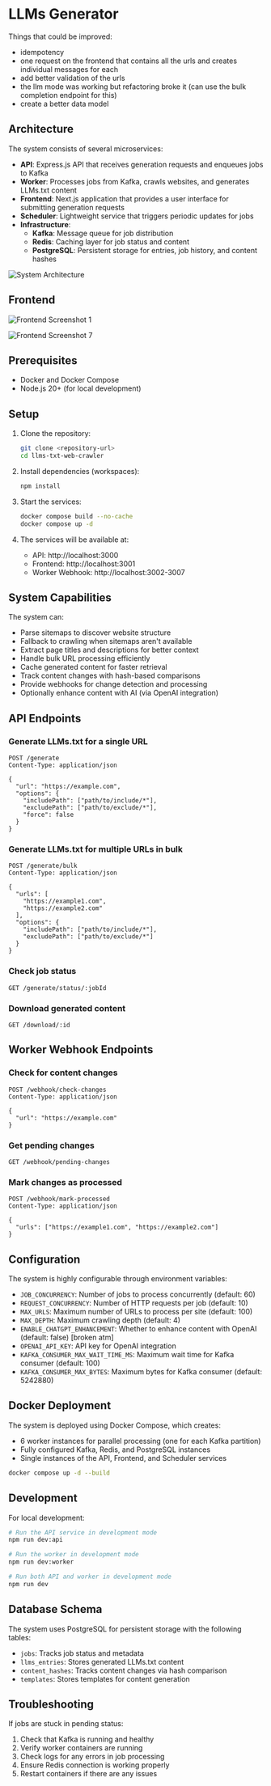 # LLMs Generator

Things that could be improved:

- idempotency
- one request on the frontend that contains all the urls and creates individual messages for each
- add better validation of the urls
- the llm mode was working but refactoring broke it (can use the bulk completion endpoint for this)
- create a better data model

## Architecture

The system consists of several microservices:

- **API**: Express.js API that receives generation requests and enqueues jobs to Kafka
- **Worker**: Processes jobs from Kafka, crawls websites, and generates LLMs.txt content
- **Frontend**: Next.js application that provides a user interface for submitting generation requests
- **Scheduler**: Lightweight service that triggers periodic updates for jobs
- **Infrastructure**:
  - **Kafka**: Message queue for job distribution
  - **Redis**: Caching layer for job status and content
  - **PostgreSQL**: Persistent storage for entries, job history, and content hashes

![System Architecture](SystemArchitecture.png)

## Frontend

![Frontend Screenshot 1](media/1.png)

![Frontend Screenshot 7](media/2.png)

## Prerequisites

- Docker and Docker Compose
- Node.js 20+ (for local development)

## Setup

1. Clone the repository:

   ```bash
   git clone <repository-url>
   cd llms-txt-web-crawler
   ```

2. Install dependencies (workspaces):

   ```bash
   npm install
   ```

3. Start the services:

   ```bash
   docker compose build --no-cache
   docker compose up -d
   ```

4. The services will be available at:
   - API: http://localhost:3000
   - Frontend: http://localhost:3001
   - Worker Webhook: http://localhost:3002-3007

## System Capabilities

The system can:

- Parse sitemaps to discover website structure
- Fallback to crawling when sitemaps aren't available
- Extract page titles and descriptions for better context
- Handle bulk URL processing efficiently
- Cache generated content for faster retrieval
- Track content changes with hash-based comparisons
- Provide webhooks for change detection and processing
- Optionally enhance content with AI (via OpenAI integration)

## API Endpoints

### Generate LLMs.txt for a single URL

```http
POST /generate
Content-Type: application/json

{
  "url": "https://example.com",
  "options": {
    "includePath": ["path/to/include/*"],
    "excludePath": ["path/to/exclude/*"],
    "force": false
  }
}
```

### Generate LLMs.txt for multiple URLs in bulk

```http
POST /generate/bulk
Content-Type: application/json

{
  "urls": [
    "https://example1.com",
    "https://example2.com"
  ],
  "options": {
    "includePath": ["path/to/include/*"],
    "excludePath": ["path/to/exclude/*"]
  }
}
```

### Check job status

```http
GET /generate/status/:jobId
```

### Download generated content

```http
GET /download/:id
```

## Worker Webhook Endpoints

### Check for content changes

```http
POST /webhook/check-changes
Content-Type: application/json

{
  "url": "https://example.com"
}
```

### Get pending changes

```http
GET /webhook/pending-changes
```

### Mark changes as processed

```http
POST /webhook/mark-processed
Content-Type: application/json

{
  "urls": ["https://example1.com", "https://example2.com"]
}
```

## Configuration

The system is highly configurable through environment variables:

- `JOB_CONCURRENCY`: Number of jobs to process concurrently (default: 60)
- `REQUEST_CONCURRENCY`: Number of HTTP requests per job (default: 10)
- `MAX_URLS`: Maximum number of URLs to process per site (default: 100)
- `MAX_DEPTH`: Maximum crawling depth (default: 4)
- `ENABLE_CHATGPT_ENHANCEMENT`: Whether to enhance content with OpenAI (default: false) [broken atm]
- `OPENAI_API_KEY`: API key for OpenAI integration
- `KAFKA_CONSUMER_MAX_WAIT_TIME_MS`: Maximum wait time for Kafka consumer (default: 100)
- `KAFKA_CONSUMER_MAX_BYTES`: Maximum bytes for Kafka consumer (default: 5242880)

## Docker Deployment

The system is deployed using Docker Compose, which creates:

- 6 worker instances for parallel processing (one for each Kafka partition)
- Fully configured Kafka, Redis, and PostgreSQL instances
- Single instances of the API, Frontend, and Scheduler services

```bash
docker compose up -d --build
```

## Development

For local development:

```bash
# Run the API service in development mode
npm run dev:api

# Run the worker in development mode
npm run dev:worker

# Run both API and worker in development mode
npm run dev
```

## Database Schema

The system uses PostgreSQL for persistent storage with the following tables:

- `jobs`: Tracks job status and metadata
- `llms_entries`: Stores generated LLMs.txt content
- `content_hashes`: Tracks content changes via hash comparison
- `templates`: Stores templates for content generation

## Troubleshooting

If jobs are stuck in pending status:

1. Check that Kafka is running and healthy
2. Verify worker containers are running
3. Check logs for any errors in job processing
4. Ensure Redis connection is working properly
5. Restart containers if there are any issues
